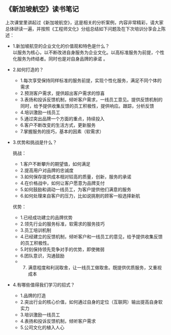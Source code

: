 ## 《新加坡航空》读书笔记
上次课堂里讲起过《新加坡航空》，这是相关的分析案例，内容非常精彩，请大家总体研读一遍，并按照《工程师文化》分组总结如下问题及在下次培训分享会上陈述：

* 1.新加坡航空的企业文化的价值观和特色是什么？            
	以服务为核心，以不断改进自身服务为企业文化。以高标准服务为前提，个性化服务为终结者。同时也是对自身品牌的承诺 。    
         
* 2.如何打造的？			
	* 1.每次享受保持同样标准的服务前提，实现个性化服务，满足不同个体的需求  
	* 2.预测客户需求，提供超出客户需求的惊喜
	* 3.表扬和投诉反馈机制，倾听客户需求，一线员工意见。提供反馈机制的同时，给予提供收集反馈的员工积极性，提供响应。跟踪，分析反馈
	* 4.培训激励一线员工
	* 5.通过突出品牌一个方面的重点，持续投入
	* 6.客户不断改变的生活方式，更新服务
	* 7.掌握服务的技巧，基本的因素（软需求）

* 3.优势和挑战是什么？
	
	挑战：
	* 1.客户不断攀升的期望值，如何满足
	* 2.提高用户对品牌的忠诚度
	* 3.如何保存提供成本相对较高的质量，创新，服务的承诺
   * 4.在价格战中，如何让客户愿意为品牌支付
   * 5.如何鼓励和调动一线员工，为客户提供他们满意的服务
	* 6.如何处理来自客户的压力，比如说挑剔的顾客一般选择新航

	
	优势：
	
	* 1.已经成功建立的品牌优势
	* 2.领先行业的服务标准，软需求的服务技巧
	* 3.员工培训机制
	* 4.已经建立的反馈机制，倾听客户和一线员工的意见，给予提供收集反馈的员工积极性。
	* 5.时刻保持领先竞争对手的优势，即使微弱
	* 6.团队意识，沟通鼓励
	* 7. 满意程度和利润取舍，让一线员工做取舍。既提供优质服务，又重视成本

* 4.有哪些值得我们学习的招式？
	* 1.品牌的打造
	* 2.突出行业的核心价值，如何通过自身的定位（互联网）输出提高自身软实力
	* 3.培训激励一线员工
	* 4.表扬和投诉反馈机制，倾听客户需求
	* 5.公司文化的植入人心